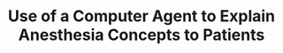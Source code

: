 ---
name: "Use Of A Computer Agent To"
title: "Use of a Computer Agent to Explain Anesthesia Concepts to Patients"
project: null
event: "Annual Meeting of the American Society of Anesthesiologists"
authors:
year: 2010
resources:
- name: "asa10"
  src: "asa10.pdf"
external_url: null
draft: false
---